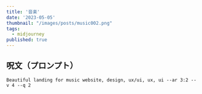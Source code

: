 ```yaml
---
title: '音楽'
date: '2023-05-05'
thumbnail: "/images/posts/music002.png"
tags:
  - midjourney
published: true
---
```


## 呪文（プロンプト）
```
Beautiful landing for music website, design, ux/ui, ux, ui --ar 3:2 --v 4 --q 2
```